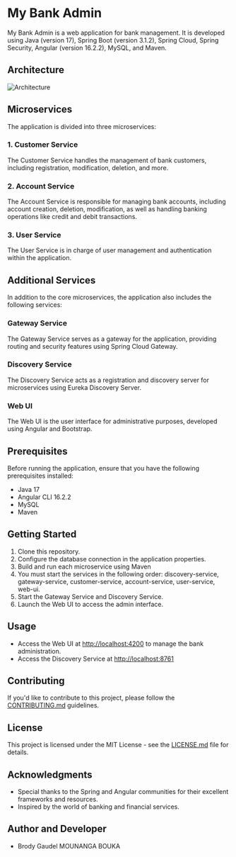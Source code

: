 # My Bank Admin

My Bank Admin is a web application for bank management. It is developed using Java (version 17), Spring Boot (version 3.1.2), Spring Cloud, Spring Security, Angular (version 16.2.2), MySQL, and Maven.

## Architecture

![Architecture](https://raw.githubusercontent.com/BrodyGaudel/bank/main/architecture.png)

## Microservices

The application is divided into three microservices:

### 1. Customer Service

The Customer Service handles the management of bank customers, including registration, modification, deletion, and more.

### 2. Account Service

The Account Service is responsible for managing bank accounts, including account creation, deletion, modification, as well as handling banking operations like credit and debit transactions.

### 3. User Service

The User Service is in charge of user management and authentication within the application.

## Additional Services

In addition to the core microservices, the application also includes the following services:

### Gateway Service

The Gateway Service serves as a gateway for the application, providing routing and security features using Spring Cloud Gateway.

### Discovery Service

The Discovery Service acts as a registration and discovery server for microservices using Eureka Discovery Server.

### Web UI

The Web UI is the user interface for administrative purposes, developed using Angular and Bootstrap.

## Prerequisites

Before running the application, ensure that you have the following prerequisites installed:

- Java 17
- Angular CLI 16.2.2
- MySQL
- Maven

## Getting Started

1. Clone this repository.
2. Configure the database connection in the application properties.
3. Build and run each microservice using Maven
4. You must start the services in the following order: discovery-service, gateway-service, customer-service, account-service, user-service, web-ui.
5. Start the Gateway Service and Discovery Service.
6. Launch the Web UI to access the admin interface.

## Usage

- Access the Web UI at [http://localhost:4200](http://localhost:4200) to manage the bank administration.
- Access the Discovery Service at [http://localhost:8761](http://localhost:8761) 

## Contributing

If you'd like to contribute to this project, please follow the [CONTRIBUTING.md](CONTRIBUTING.md) guidelines.

## License

This project is licensed under the MIT License - see the [LICENSE.md](LICENSE.md) file for details.

## Acknowledgments

- Special thanks to the Spring and Angular communities for their excellent frameworks and resources.
- Inspired by the world of banking and financial services.

## Author and Developer

- Brody Gaudel MOUNANGA BOUKA
